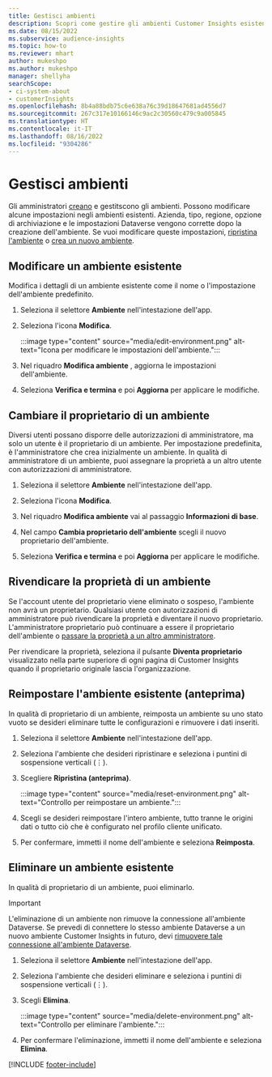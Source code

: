 ```yaml
---
title: Gestisci ambienti
description: Scopri come gestire gli ambienti Customer Insights esistenti come amministratore.
ms.date: 08/15/2022
ms.subservice: audience-insights
ms.topic: how-to
ms.reviewer: mhart
author: mukeshpo
ms.author: mukeshpo
manager: shellyha
searchScope:
- ci-system-about
- customerInsights
ms.openlocfilehash: 8b4a88bdb75c6e638a76c39d18647681ad4556d7
ms.sourcegitcommit: 267c317e10166146c9ac2c30560c479c9a005845
ms.translationtype: HT
ms.contentlocale: it-IT
ms.lasthandoff: 08/16/2022
ms.locfileid: "9304286"
---
```

# <a name="manage-environments"></a>Gestisci ambienti

Gli amministratori [creano](create-environment.md) e gestitscono gli ambienti. Possono modificare alcune impostazioni negli ambienti esistenti. Azienda, tipo, regione, opzione di archiviazione e le impostazioni Dataverse vengono corrette dopo la creazione dell'ambiente. Se vuoi modificare queste impostazioni, [ripristina l'ambiente](#reset-an-existing-environment-preview) o [crea un nuovo ambiente](create-environment.md).

## <a name="edit-an-existing-environment"></a>Modificare un ambiente esistente

Modifica i dettagli di un ambiente esistente come il nome o l'impostazione dell'ambiente predefinito.

1. Seleziona il selettore **Ambiente** nell'intestazione dell'app.

1. Seleziona l'icona **Modifica**.

   :::image type="content" source="media/edit-environment.png" alt-text="Icona per modificare le impostazioni dell'ambiente.":::

1. Nel riquadro **Modifica ambiente** , aggiorna le impostazioni dell'ambiente.

1. Seleziona **Verifica e termina** e poi **Aggiorna** per applicare le modifiche.

## <a name="change-the-owner-of-an-environment"></a>Cambiare il proprietario di un ambiente

Diversi utenti possano disporre delle autorizzazioni di amministratore, ma solo un utente è il proprietario di un ambiente. Per impostazione predefinita, è l'amministratore che crea inizialmente un ambiente. In qualità di amministratore di un ambiente, puoi assegnare la proprietà a un altro utente con autorizzazioni di amministratore.

1. Seleziona il selettore **Ambiente** nell'intestazione dell'app.

1. Seleziona l'icona **Modifica**.

1. Nel riquadro **Modifica ambiente** vai al passaggio **Informazioni di base**.

1. Nel campo **Cambia proprietario dell'ambiente** scegli il nuovo proprietario dell'ambiente.  

1. Seleziona **Verifica e termina** e poi **Aggiorna** per applicare le modifiche.

## <a name="claim-ownership-of-an-environment"></a>Rivendicare la proprietà di un ambiente

Se l'account utente del proprietario viene eliminato o sospeso, l'ambiente non avrà un proprietario. Qualsiasi utente con autorizzazioni di amministratore può rivendicare la proprietà e diventare il nuovo proprietario. L'amministratore proprietario può continuare a essere il proprietario dell'ambiente o [passare la proprietà a un altro amministratore](#change-the-owner-of-an-environment).

Per rivendicare la proprietà, seleziona il pulsante **Diventa proprietario** visualizzato nella parte superiore di ogni pagina di Customer Insights quando il proprietario originale lascia l'organizzazione.

## <a name="reset-an-existing-environment-preview"></a>Reimpostare l'ambiente esistente (anteprima)

In qualità di proprietario di un ambiente, reimposta un ambiente su uno stato vuoto se desideri eliminare tutte le configurazioni e rimuovere i dati inseriti.

1. Seleziona il selettore **Ambiente** nell'intestazione dell'app.

1. Seleziona l'ambiente che desideri ripristinare e seleziona i puntini di sospensione verticali (&vellip;).

1. Scegliere **Ripristina (anteprima)**.

   :::image type="content" source="media/reset-environment.png" alt-text="Controllo per reimpostare un ambiente.":::

1. Scegli se desideri reimpostare l'intero ambiente, tutto tranne le origini dati o tutto ciò che è configurato nel profilo cliente unificato.

1. Per confermare, immetti il nome dell'ambiente e seleziona **Reimposta**.

## <a name="delete-an-existing-environment"></a>Eliminare un ambiente esistente

In qualità di proprietario di un ambiente, puoi eliminarlo.

> [!IMPORTANT]
> L'eliminazione di un ambiente non rimuove la connessione all'ambiente Dataverse. Se prevedi di connettere lo stesso ambiente Dataverse a un nuovo ambiente Customer Insights in futuro, devi [rimuovere tale connessione all'ambiente Dataverse](customer-insights-dataverse.md#remove-an-existing-connection-to-a-dataverse-environment).

1. Seleziona il selettore **Ambiente** nell'intestazione dell'app.

1. Seleziona l'ambiente che desideri eliminare e seleziona i puntini di sospensione verticali (&vellip;). 

1. Scegli **Elimina**.

   :::image type="content" source="media/delete-environment.png" alt-text="Controllo per eliminare l'ambiente.":::

1. Per confermare l'eliminazione, immetti il nome dell'ambiente e seleziona **Elimina**.

[!INCLUDE [footer-include](includes/footer-banner.md)]
